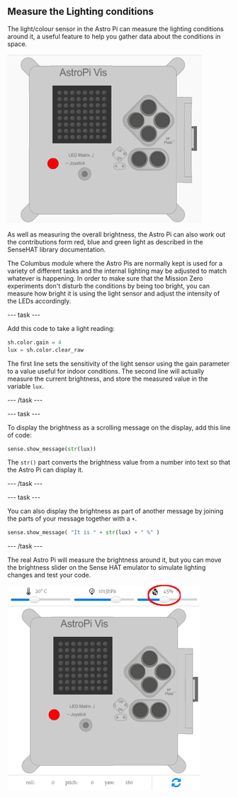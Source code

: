 ## Measure the Lighting conditions

The light/colour sensor in the Astro Pi can measure the lighting conditions around it, a useful feature to help you gather data about the conditions in space.

![Message about the humidity](images/degrees-message.gif)

 As well as measuring the overall brightness, the Astro Pi can also work out the contributions form red, blue and green light as described in the SenseHAT library documentation. 

The Columbus module where the Astro Pis are normally kept is used for a variety of different tasks and the internal lighting may be adjusted to match whatever is happening. In order to make sure that the Mission Zero experiments don't disturb the conditions by being too bright, you can measure how bright it is using the light sensor and adjust the intensity of the LEDs accordingly. 


--- task ---

Add this code to take a light reading:

```python
sh.color.gain = 4
lux = sh.color.clear_raw
```

The first line sets the sensitivity of the light sensor using the gain parameter to a value useful for indoor conditions. The second line will actually measure the current brightness, and store the measured value in the variable `lux`.

--- /task ---

--- task ---

To display the brightness as a scrolling message on the display, add this line of code:

```python
sense.show_message(str(lux))
```

The `str()` part converts the brightness value from a number into text so that the Astro Pi can display it.

--- /task ---

--- task ---

You can also display the brightness as part of another message by joining the parts of your message together with a `+`.

```python
sense.show_message( "It is " + str(lux) + " %" )
```

--- /task ---

The real Astro Pi will measure the brightness around it, but you can move the brightness slider on the Sense HAT emulator to simulate lighting changes and test your code.

![Humidity slider](images/humidity-slider.png)

